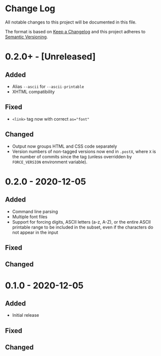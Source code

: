 # Change Log
All notable changes to this project will be documented in this file.

The format is based on [Keep a Changelog](https://keepachangelog.com/)
and this project adheres to [Semantic Versioning](https://semver.org/).


# 0.2.0+ - [Unreleased]
## Added
- Alias `--ascii` for `--ascii-printable`
- XHTML compatibility

## Fixed
- `<link>` tag now with correct `as="font"`

## Changed
- Output now groups HTML and CSS code separately
- Version numbers of non-tagged versions now end in `.postX`, where `X` is the
  number of commits since the tag (unless overridden by `FORCE_VERSION`
  environment variable).


# 0.2.0 - 2020-12-05
## Added
- Command line parsing
- Multiple font files
- Support for forcing digits, ASCII letters (a-z, A-Z), or the entire ASCII
  printable range to be included in the subset, even if the characters do not
  appear in the input

## Fixed

## Changed


# 0.1.0 - 2020-12-05
## Added
- Initial release

## Fixed

## Changed
